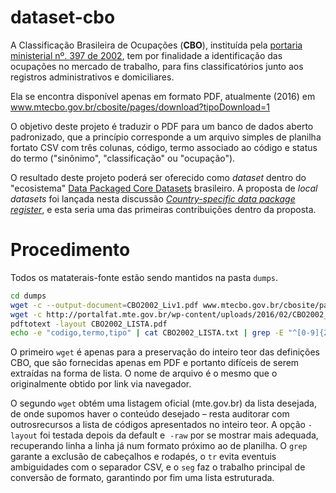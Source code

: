 # dataset-cbo

A Classificação Brasileira de Ocupações (**CBO**), instituída pela [portaria ministerial nº. 397 de 2002](http://www.mtecbo.gov.br/cbosite/pages/legislacao.jsf), tem por finalidade a identificação das ocupações no mercado de trabalho, para fins classificatórios junto aos registros administrativos e domiciliares.

Ela se encontra disponível apenas em formato PDF, atualmente (2016) em www.mtecbo.gov.br/cbosite/pages/download?tipoDownload=1

O objetivo deste projeto é traduzir o PDF para um banco de dados aberto padronizado, que a princípio corresponde a um arquivo simples de planilha fortato CSV com três colunas, código, termo associado ao código e status do termo ("sinônimo", "classificação" ou "ocupação").

O resultado deste projeto poderá ser oferecido como *dataset* dentro do "ecosistema" [Data Packaged Core Datasets](http://data.okfn.org/roadmap/core-datasets) brasileiro. A proposta de *local datasets* foi lançada nesta discussão [_Country-specific data package register_](https://discuss.okfn.org/t/3178), e esta seria uma das primeiras contribuições dentro da proposta.

# Procedimento
Todos os mataterais-fonte estão sendo mantidos na pasta `dumps`.
```sh
cd dumps
wget -c --output-document=CBO2002_Liv1.pdf www.mtecbo.gov.br/cbosite/pages/download?tipoDownload=1
wget -c http://portalfat.mte.gov.br/wp-content/uploads/2016/02/CBO2002_LISTA.pdf
pdftotext -layout CBO2002_LISTA.pdf
echo -e "codigo,termo,tipo" | cat CBO2002_LISTA.txt | grep -E "^[0-9]{2,}" | tr -s ',' ';' | sed  -r 's:     +:,:g' > ../data/lista.txt

```

O primeiro `wget` é apenas para a preservação do inteiro teor das definições CBO, que são fornecidas apenas em PDF e portanto difíceis de serem extraídas na forma de lista. O nome de arquivo é o mesmo que o originalmente obtido por link via navegador. 

O segundo `wget` obtém uma listagem oficial (mte.gov.br) da lista desejada, de onde supomos haver o conteúdo desejado &ndash; resta auditorar com outrosrecursos a lista de códigos apresentados no inteiro teor. 
A opção `-layout` foi testada depois da default e  `-raw`  por se mostrar mais adequada, recuperando linha a linha já num formato próximo ao de planilha. O `grep` garante a exclusão de cabeçalhos e rodapés, o `tr` evita eventuis ambiguidades com o separador CSV, e o `seg` faz o trabalho principal de conversão de formato, garantindo por fim uma lista estruturada.






